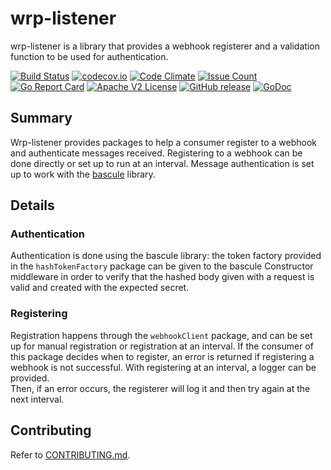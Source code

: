 # wrp-listener

wrp-listener is a library that provides a webhook registerer and a validation 
function to be used for authentication.

[![Build Status](https://travis-ci.com/xmidt-org/wrp-listener.svg?branch=master)](https://travis-ci.com/xmidt-org/wrp-listener)
[![codecov.io](http://codecov.io/github/xmidt-org/wrp-listener/coverage.svg?branch=master)](http://codecov.io/github/xmidt-org/wrp-listener?branch=master)
[![Code Climate](https://codeclimate.com/github/xmidt-org/wrp-listener/badges/gpa.svg)](https://codeclimate.com/github/xmidt-org/wrp-listener)
[![Issue Count](https://codeclimate.com/github/xmidt-org/wrp-listener/badges/issue_count.svg)](https://codeclimate.com/github/xmidt-org/wrp-listener)
[![Go Report Card](https://goreportcard.com/badge/github.com/xmidt-org/wrp-listener)](https://goreportcard.com/report/github.com/xmidt-org/wrp-listener)
[![Apache V2 License](http://img.shields.io/badge/license-Apache%20V2-blue.svg)](https://github.com/xmidt-org/wrp-listener/blob/master/LICENSE)
[![GitHub release](https://img.shields.io/github/release/xmidt-org/wrp-listener.svg)](CHANGELOG.md)
[![GoDoc](https://godoc.org/github.com/xmidt-org/wrp-listener?status.svg)](https://godoc.org/github.com/xmidt-org/wrp-listener)

## Summary

Wrp-listener provides packages to help a consumer register to a webhook and 
authenticate messages received.  Registering to a webhook can be done directly 
or set up to run at an interval.  Message authentication is set up to work with 
the [bascule](https://github.com/xmidt-org/bascule) library.

## Details

### Authentication

Authentication is done using the bascule library: the token factory provided 
in the `hashTokenFactory` package can be given to the bascule Constructor 
middleware in order to verify that the hashed body given with a request is 
valid and created with the expected secret.

### Registering

Registration happens through the `webhookClient` package, and can be set up for 
manual registration or registration at an interval.  If the consumer of this 
package decides when to register, an error is returned if registering a webhook 
is not successful.  With registering at an interval, a logger can be provided.  
Then, if an error occurs, the registerer will log it and then try again at the 
next interval.

## Contributing

Refer to [CONTRIBUTING.md](CONTRIBUTING.md).
